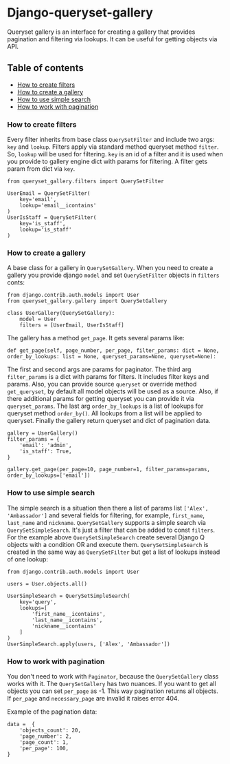 # Django-queryset-gallery

Queryset gallery is an interface for creating a gallery that provides pagination and filtering via lookups. It can be useful for getting objects via API.

## Table of contents

* [How to create filters](#how-to-create-filters)
* [How to create a gallery](#how-to-create-a-gallery)
* [How to use simple search](#how-to-use-simple-search)
* [How to work with pagination](#how-to-work-with-pagination)

### How to create filters

Every filter inherits from base class `QuerySetFilter` and include two args: `key` and `lookup`. Filters apply via standard method queryset method `filter`. So, `lookup` will be used for filtering. `key` is an id of a filter and it is used when you provide to gallery engine dict with params for filtering. A filter gets param from dict via `key`.

```
from queryset_gallery.filters import QuerySetFilter

UserEmail = QuerySetFilter(
    key='email',
    lookup='email__icontains'
)
UserIsStaff = QuerySetFilter(
    key='is_staff',
    lookup='is_staff'
)
```

### How to create a gallery

A base class for a gallery in `QuerySetGallery`. When you need to create a gallery you provide django `model` and set `QuerySetFilter` objects in `filters` conts:

```
from django.contrib.auth.models import User
from queryset_gallery.gallery import QuerySetGallery

class UserGallery(QuerySetGallery):
    model = User
    filters = [UserEmail, UserIsStaff]
```

The gallery has a method `get_page`. It gets several params like:

```
def get_page(self, page_number, per_page, filter_params: dict = None, order_by_lookups: list = None, queryset_params=None, queryset=None):
```

The first and second args are params for paginator. The third arg `filter_params` is a dict with params for filters. It includes filter keys and params. Also, you can provide source `queryset` or override method `get_queryset`, by default all model objects will be used as a source. Also, if there additional params for getting queryset you can provide it via `queryset_params`. The last arg `order_by_lookups` is a list of lookups for queryset method `order_by()`. All lookups from a list will be applied to queryset. Finally the gallery return queryset and dict of pagination data.

```
gallery = UserGallery()
filter_params = {
    'email': 'admin',
    'is_staff': True,
}

gallery.get_page(per_page=10, page_number=1, filter_params=params, order_by_lookups=['email'])
```

### How to use simple search

The simple search is a situation then there a list of params list `['Alex', 'Ambassador']` and several fields for filtering, for example, `first_name`, `last_name` and `nickname`. `QuerySetGallery` supports a simple search via `QuerySetSimpleSearch`. It's just a filter that can be added to const `filters`. For the example above `QuerySetSimpleSearch` create several Django Q objects with a condition OR and execute them. `QuerySetSimpleSearch` is created in the same way as `QuerySetFilter` but get a list of lookups instead of one lookup:

```
from django.contrib.auth.models import User

users = User.objects.all()

UserSimpleSearch = QuerySetSimpleSearch(
    key='query',
    lookups=[
        'first_name__icontains',
        'last_name__icontains',
        'nickname__icontains'
    ]
)
UserSimpleSearch.apply(users, ['Alex', 'Ambassador'])
```

### How to work with pagination

You don't need to work with `Paginator`, because the `QuerySetGallery` class works with it. The `QuerySetGallery` has two nuances. If you want to get all objects you can set `per_page` as -1. This way pagination returns all objects. If `per_page` and `necessary_page` are invalid it raises error 404.

Example of the pagination data:

```
data =  {
    'objects_count': 20,
    'page_number': 2,
    'page_count': 1,
    'per_page': 100,
}
```
